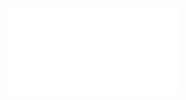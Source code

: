 ![](Notatki/Semestr%204/Algorytmy%20i%20złożoność%20obliczeniowa/Wykłady/Wykład%206/sdizo_2020_wyklad_6_7.pdf)